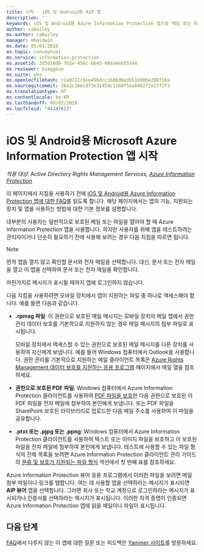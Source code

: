 ```yaml
---
title: 시작 - iOS 및 Android용 AIP 앱
description: ''
keywords: iOS 및 Android용 Azure Information Protection 앱으로 메일 또는 파일을 보는 방법
author: cabailey
ms.author: cabailey
manager: mbaldwin
ms.date: 05/01/2018
ms.topic: conceptual
ms.service: information-protection
ms.assetid: 3d5d18d8-7b2e-456c-bb45-48da4eb55544
ms.reviewer: esaggese
ms.suite: ems
ms.openlocfilehash: c1a8722c91e456dcc1686d6edb51b906e288f5ba
ms.sourcegitcommit: 26a2c1becdf3e3145dc1168f5ea8492f2e1ff2f3
ms.translationtype: HT
ms.contentlocale: ko-KR
ms.lasthandoff: 09/07/2018
ms.locfileid: "44147613"
---
```

# <a name="get-started-with-the-microsoft-azure-information-protection-app-for-ios-and-android"></a>iOS 및 Android용 Microsoft Azure Information Protection 앱 시작

*적용 대상: Active Directory Rights Management Services, [Azure Information Protection](https://azure.microsoft.com/pricing/details/information-protection)*

이 페이지에서 지침을 사용하기 전에 [iOS 및 Android용 Azure Information Protection 앱에 대한 FAQ](mobile-app-faq.md)를 읽도록 합니다. 해당 페이지에서는 앱의 기능, 지원되는 장치 및 앱을 사용하는 방법에 대한 기본 정보를 설명합니다.

대부분의 사용자는 일반적으로 보호된 메일 또는 파일을 열어야 할 때 Azure Information Protection 앱을 사용합니다. 하지만 사용자를 위해 앱을 테스트하려는 관리자이거나 단순히 필요하기 전에 사용해 보려는 경우 다음 지침을 따르면 됩니다.

> [!NOTE]
> 먼저 앱을 열지 않고 확인할 문서와 전자 메일을 선택합니다. 대신, 문서 또는 전자 메일을 열고 이 앱을 선택하여 문서 또는 전자 메일을 확인합니다.
>
> 마찬가지로 메시지가 표시될 때까지 앱에 로그인하지 않습니다.

다음 지침을 사용하려면 모바일 장치에서 앱이 지원하는 파일 중 하나로 액세스해야 합니다. 예를 들면 다음과 같습니다.

- **.rpmsg 파일**: 이 권한으로 보호된 메일 메시지는 모바일 장치의 메일 앱에서 권한 관리 데이터 보호를 기본적으로 지원하지 않는 경우 메일 메시지의 첨부 파일로 표시됩니다. 
    
    모바일 장치에서 액세스할 수 있는 권한으로 보호된 메일 메시지를 다른 장치를 사용하여 자신에게 보냅니다. 예를 들어 Windows 컴퓨터에서 Outlook을 사용합니다. 권한 관리를 기본적으로 지원하는 메일 클라이언트 목록은 [Azure Rights Management 데이터 보호를 지원하는 응용 프로그램](../requirements-applications.md) 페이지에서 메일 열을 참조하세요.

- **권한으로 보호된 PDF 파일**: Windows 컴퓨터에서 Azure Information Protection 클라이언트를 사용하여 [PDF 파일을 보호](client-classify-protect.md)한 다음 권한으로 보호된 이 PDF 파일을 전자 메일에 첨부하여 본인에게 보냅니다. 또는 PDF 파일을 SharePoint 보호된 라이브러리로 업로드한 다음 메일 주소를 사용하여 이 파일을 공유합니다.

- **.ptxt 또는 .pjpg 또는 .ppng**: Windows 컴퓨터에서 Azure Information Protection 클라이언트를 사용하여 텍스트 또는 이미지 파일을 보호하고 이 보호된 파일을 전자 메일에 첨부하여 본인에게 보냅니다. 테스트에 사용할 수 있는 파일 형식의 전체 목록을 보려면 Azure Information Protection 클라이언트 관리 가이드의 [분류 및 보호가 지원되는 파일 형식](client-admin-guide-file-types.md#supported-file-types-for-classification-and-protection) 섹션에서 첫 번째 표를 참조하세요. 

Azure Information Protection 뷰어 응용 프로그램에서 이러한 파일을 보려면 메일 첨부 파일이나 링크를 탭합니다. 여는 데 사용할 앱을 선택하라는 메시지가 표시되면 **AIP 뷰어** 앱을 선택합니다. 그러면 회사 또는 학교 계정으로 로그인하라는 메시지가 표시되거나 인증서를 선택하라는 메시지가 표시됩니다. 이러한 자격 증명이 인증되면 Azure Information Protection 앱에 읽을 메일이나 파일이 표시됩니다.

## <a name="next-steps"></a>다음 단계

[FAQ](mobile-app-faq.md)에서 다루지 않는 이 앱에 대한 질문 또는 피드백은 [Yammer 사이트](https://www.yammer.com/AskIPTeam)를 방문하세요.
